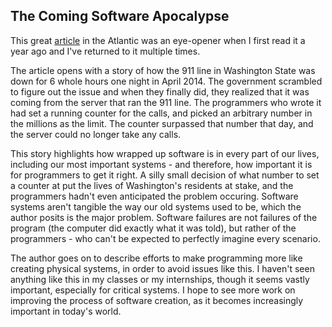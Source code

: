 ## The Coming Software Apocalypse

This great [article](https://www.theatlantic.com/technology/archive/2017/09/saving-the-world-from-code/540393/) in the Atlantic was an eye-opener when I first read it a year ago and I've returned to it multiple times. 

The article opens with a story of how the 911 line in Washington State was down for 6 whole hours one night in April 2014. The government scrambled to figure out the issue and when they finally did, they realized that it was coming from the server that ran the 911 line. The programmers who wrote it had set a running counter for the calls, and picked an arbitrary number in the millions as the limit. The counter surpassed that number that day, and the server could no longer take any calls.

This story highlights how wrapped up software is in every part of our lives, including our most important systems - and therefore, how important it is for programmers to get it right. A silly small decision of what number to set a counter at put the lives of Washington's residents at stake, and the programmers hadn't even anticipated the problem occuring. Software systems aren't tangible the way our old systems used to be, which the author posits is the major problem. Software failures are not failures of the program (the computer did exactly what it was told), but rather of the programmers - who can't be expected to perfectly imagine every scenario.

The author goes on to describe efforts to make programming more like creating physical systems, in order to avoid issues like this. I haven't seen anything like this in my classes or my internships, though it seems vastly important, especially for critical systems. I hope to see more work on improving the process of software creation, as it becomes increasingly important in today's world. 